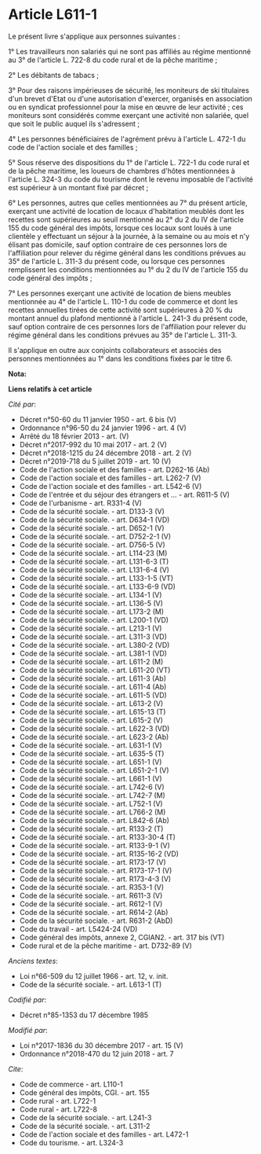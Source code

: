 # Article L611-1

Le présent livre  s'applique aux personnes suivantes :

1° Les travailleurs non salariés qui ne sont pas affiliés au régime mentionné au 3° de l'article L. 722-8 du code rural et de
la pêche maritime ;

2° Les débitants de tabacs ;

3° Pour des raisons impérieuses de sécurité, les moniteurs de ski titulaires d'un brevet d'Etat ou d'une autorisation
d'exercer, organisés en association ou en syndicat professionnel pour la mise en œuvre de leur activité ; ces moniteurs sont
considérés comme exerçant une activité non salariée, quel que soit le public auquel ils s'adressent ;

4° Les personnes bénéficiaires de l'agrément prévu à l'article L. 472-1 du code de l'action sociale et des familles ;

5° Sous réserve des dispositions du 1° de l'article L. 722-1 du code rural et de la pêche maritime, les loueurs de chambres
d'hôtes mentionnées à l'article L. 324-3 du code du tourisme dont le revenu imposable de l'activité est supérieur à un
montant fixé par décret ;

6° Les personnes, autres que celles mentionnées au 7° du présent article, exerçant une activité de location de locaux
d'habitation meublés dont les recettes sont supérieures au seuil mentionné au 2° du 2 du IV de l'article 155 du code général
des impôts, lorsque ces locaux sont loués à une clientèle y effectuant un séjour à la journée, à la semaine ou au mois et n'y
élisant pas domicile, sauf option contraire de ces personnes lors de l'affiliation pour relever du régime général dans les
conditions prévues au 35° de l'article L. 311-3 du présent code, ou lorsque ces personnes remplissent les conditions
mentionnées au 1° du 2 du IV de l'article 155 du code général des impôts ;

7° Les personnes exerçant une activité de location de biens meubles mentionnée au 4° de l'article L. 110-1 du code de
commerce et dont les recettes annuelles tirées de cette activité sont supérieures à 20 % du montant annuel du plafond
mentionné à l'article L. 241-3 du présent code, sauf option contraire de ces personnes lors de l'affiliation pour relever du
régime général dans les conditions prévues au 35° de l'article L. 311-3.

Il s'applique en outre aux conjoints collaborateurs et associés des personnes mentionnées au 1° dans les conditions fixées
par le titre 6.

**Nota:**



**Liens relatifs à cet article**

_Cité par_:

  - Décret n°50-60 du 11 janvier 1950 - art. 6 bis (V)
  - Ordonnance n°96-50 du 24 janvier 1996 - art. 4 (V)
  - Arrêté du 18 février 2013 - art. (V)
  - Décret n°2017-992 du 10 mai 2017 - art. 2 (V)
  - Décret n°2018-1215 du 24 décembre 2018 - art. 2 (V)
  - Décret n°2019-718 du 5 juillet 2019 - art. 10 (V)
  - Code de l'action sociale et des familles - art. D262-16 (Ab)
  - Code de l'action sociale et des familles - art. L262-7 (V)
  - Code de l'action sociale et des familles - art. L542-6 (V)
  - Code de l'entrée et du séjour des étrangers et ... - art. R611-5 (V)
  - Code de l'urbanisme - art. R331-4 (V)
  - Code de la sécurité sociale. - art. D133-3 (V)
  - Code de la sécurité sociale. - art. D634-1 (VD)
  - Code de la sécurité sociale. - art. D652-1 (V)
  - Code de la sécurité sociale. - art. D752-2-1 (V)
  - Code de la sécurité sociale. - art. D756-5 (V)
  - Code de la sécurité sociale. - art. L114-23 (M)
  - Code de la sécurité sociale. - art. L131-6-3 (T)
  - Code de la sécurité sociale. - art. L131-6-4 (V)
  - Code de la sécurité sociale. - art. L133-1-5 (VT)
  - Code de la sécurité sociale. - art. L133-6-9 (VD)
  - Code de la sécurité sociale. - art. L134-1 (V)
  - Code de la sécurité sociale. - art. L136-5 (V)
  - Code de la sécurité sociale. - art. L173-2 (M)
  - Code de la sécurité sociale. - art. L200-1 (VD)
  - Code de la sécurité sociale. - art. L213-1 (V)
  - Code de la sécurité sociale. - art. L311-3 (VD)
  - Code de la sécurité sociale. - art. L380-2 (VD)
  - Code de la sécurité sociale. - art. L381-1 (VD)
  - Code de la sécurité sociale. - art. L611-2 (M)
  - Code de la sécurité sociale. - art. L611-20 (VT)
  - Code de la sécurité sociale. - art. L611-3 (Ab)
  - Code de la sécurité sociale. - art. L611-4 (Ab)
  - Code de la sécurité sociale. - art. L611-5 (VD)
  - Code de la sécurité sociale. - art. L613-2 (V)
  - Code de la sécurité sociale. - art. L615-13 (T)
  - Code de la sécurité sociale. - art. L615-2 (V)
  - Code de la sécurité sociale. - art. L622-3 (VD)
  - Code de la sécurité sociale. - art. L623-2 (Ab)
  - Code de la sécurité sociale. - art. L631-1 (V)
  - Code de la sécurité sociale. - art. L635-5 (T)
  - Code de la sécurité sociale. - art. L651-1 (V)
  - Code de la sécurité sociale. - art. L651-2-1 (V)
  - Code de la sécurité sociale. - art. L661-1 (V)
  - Code de la sécurité sociale. - art. L742-6 (V)
  - Code de la sécurité sociale. - art. L742-7 (M)
  - Code de la sécurité sociale. - art. L752-1 (V)
  - Code de la sécurité sociale. - art. L766-2 (M)
  - Code de la sécurité sociale. - art. L842-6 (Ab)
  - Code de la sécurité sociale. - art. R133-2 (T)
  - Code de la sécurité sociale. - art. R133-30-4 (T)
  - Code de la sécurité sociale. - art. R133-9-1 (V)
  - Code de la sécurité sociale. - art. R135-16-2 (VD)
  - Code de la sécurité sociale. - art. R173-17 (V)
  - Code de la sécurité sociale. - art. R173-17-1 (V)
  - Code de la sécurité sociale. - art. R173-4-3 (V)
  - Code de la sécurité sociale. - art. R353-1 (V)
  - Code de la sécurité sociale. - art. R611-3 (V)
  - Code de la sécurité sociale. - art. R612-1 (V)
  - Code de la sécurité sociale. - art. R614-2 (Ab)
  - Code de la sécurité sociale. - art. R631-2 (AbD)
  - Code du travail - art. L5424-24 (VD)
  - Code général des impôts, annexe 2, CGIAN2. - art. 317 bis (VT)
  - Code rural et de la pêche maritime - art. D732-89 (V)

_Anciens textes_:

  - Loi n°66-509 du 12 juillet 1966 - art. 12, v. init.
  - Code de la sécurité sociale. - art. L613-1 (T)

_Codifié par_:

  - Décret n°85-1353 du 17 décembre 1985

_Modifié par_:

  - Loi n°2017-1836 du 30 décembre 2017 - art. 15 (V)
  - Ordonnance n°2018-470 du 12 juin 2018 - art. 7

_Cite_:

  - Code de commerce - art. L110-1
  - Code général des impôts, CGI. - art. 155
  - Code rural - art. L722-1
  - Code rural - art. L722-8
  - Code de la sécurité sociale. - art. L241-3
  - Code de la sécurité sociale. - art. L311-2
  - Code de l'action sociale et des familles - art. L472-1
  - Code du tourisme. - art. L324-3
